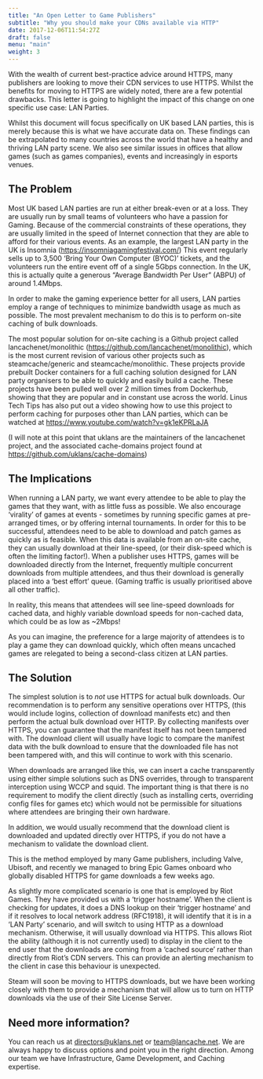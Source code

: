 ```yaml
---
title: "An Open Letter to Game Publishers"
subtitle: "Why you should make your CDNs available via HTTP"
date: 2017-12-06T11:54:27Z
draft: false
menu: "main"
weight: 3
---
```


With the wealth of current best-practice advice around HTTPS, many publishers are looking to move their CDN services to use HTTPS.  Whilst the benefits for moving to HTTPS are widely noted, there are a few potential drawbacks.  This letter is going to highlight the impact of this change on one specific use case:  LAN Parties.

Whilst this document will focus specifically on UK based LAN parties, this is merely because this is what we have accurate data on.  These findings can be extrapolated to many countries across the world that have a healthy and thriving LAN party scene. We also see similar issues in offices that allow games (such as games companies), events and increasingly in esports venues.

## The Problem

Most UK based LAN parties are run at either break-even or at a loss.  They are usually run by small teams of volunteers who have a passion for Gaming.  Because of the commercial constraints of these operations, they are usually limited in the speed of Internet connection that they are able to afford for their various events.  As an example, the largest LAN party in the UK is Insomnia (https://insomniagamingfestival.com/) This event regularly sells up to 3,500 ‘Bring Your Own Computer (BYOC)’ tickets, and the volunteers run the entire event off of a single 5Gbps connection.  In the UK, this is actually quite a generous “Average Bandwidth Per User” (ABPU) of around 1.4Mbps.

In order to make the gaming experience better for all users, LAN parties employ a range of techniques to minimize bandwidth usage as much as possible.  The most prevalent mechanism to do this is to perform on-site caching of bulk downloads.

The most popular solution for on-site caching is a Github project called lancachenet/monolithic (https://github.com/lancachenet/monolithic), which is the most current revision of various other projects such as steamcache/generic and steamcache/monolithic.  These projects provide prebuilt Docker containers for a full caching solution designed for LAN party organisers to be able to quickly and easily build a cache.  These projects have been pulled well over 2 million times from Dockerhub, showing that they are popular and in constant use across the world.  Linus Tech Tips has also put out a video showing how to use this project to perform caching for purposes other than LAN parties, which can be watched at  https://www.youtube.com/watch?v=gk1eKPRLaJA

(I will note at this point that uklans are the maintainers of the lancachenet project, and the associated cache-domains project found at https://github.com/uklans/cache-domains)


## The Implications

When running a LAN party, we want every attendee to be able to play the games that they want, with as little fuss as possible.  We also encourage ‘virality’ of games at events - sometimes by running specific games at pre-arranged times, or by offering internal tournaments.  In order for this to be successful, attendees need to be able to download and patch games as quickly as is feasible.  When this data is available from an on-site cache, they can usually download at their line-speed, (or their disk-speed which is often the limiting factor!). When a publisher uses HTTPS, games will be downloaded directly from the Internet, frequently multiple concurrent downloads from multiple attendees, and thus their download is generally placed into a ‘best effort’ queue.  (Gaming traffic is usually prioritised above all other traffic).

In reality, this means that attendees will see line-speed downloads for cached data, and highly variable download speeds for non-cached data, which could be as low as ~2Mbps!

As you can imagine, the preference for a large majority of attendees is to play a game they can download quickly, which often means uncached games are relegated to being a second-class citizen at LAN parties.


## The Solution

The simplest solution is to *not* use HTTPS for actual bulk downloads.  Our recommendation is to perform any sensitive operations over HTTPS, (this would include logins, collection of download manifests etc) and then perform the actual bulk download over HTTP.  By collecting manifests over HTTPS, you can guarantee that the manifest itself has not been tampered with.  The download client will usually have logic to compare the manifest data with the bulk download to ensure that the downloaded file has not been tampered with, and this will continue to work with this scenario. 

When downloads are arranged like this, we can insert a cache transparently using either simple solutions such as DNS overrides, through to transparent interception using WCCP and squid.  The important thing is that there is no requirement to modify the client directly (such as installing certs, overriding config files for games etc) which would not be permissible for situations where attendees are bringing their own hardware.

In addition, we would usually recommend that the download client is downloaded and updated directly over HTTPS, if you do not have a mechanism to validate the download client. 

This is the method employed by many Game publishers, including Valve, Ubisoft, and recently we managed to bring Epic Games onboard who globally disabled HTTPS for game downloads a few weeks ago.

As slightly more complicated scenario is one that is employed by Riot Games.  They have provided us with a ‘trigger hostname’.  When the client is checking for updates, it does a DNS lookup on their ‘trigger hostname’ and if it resolves to local network address (RFC1918), it will identify that it is in a ‘LAN Party’ scenario, and will switch to using HTTP as a download mechanism.  Otherwise, it will usually download via HTTPS.  This allows Riot the ability (although it is not currently used) to display in the client to the end user that the downloads are coming from a ‘cached source’ rather than directly from Riot’s CDN servers.  This can provide an alerting mechanism to the client in case this behaviour is unexpected.

Steam will soon be moving to HTTPS downloads, but we have been working closely with them to provide a mechanism that will allow us to turn on HTTP downloads via the use of their Site License Server.  

## Need more information?

You can reach us at <a href="mailto:directors@uklans.net">directors@uklans.net</a> or <a href="mailto:team@lancache.net">team@lancache.net</a>.  We are always happy to discuss options and point you in the right direction. Among our team we have Infrastructure, Game Development,  and Caching expertise. 

